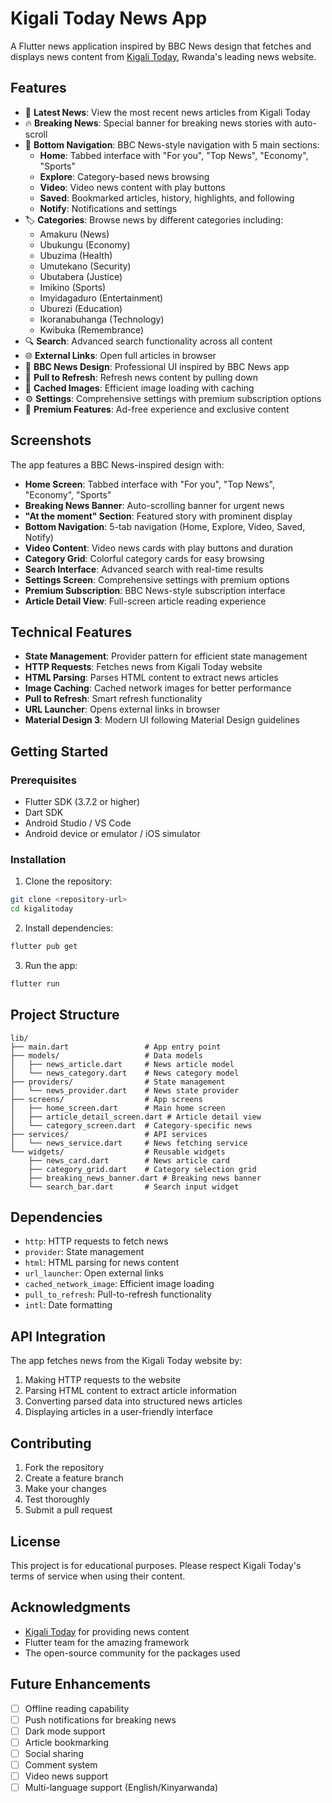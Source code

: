 # Kigali Today News App

A Flutter news application inspired by BBC News design that fetches and displays news content from [Kigali Today](https://www.kigalitoday.com/), Rwanda's leading news website.

## Features

- 📰 **Latest News**: View the most recent news articles from Kigali Today
- 🔥 **Breaking News**: Special banner for breaking news stories with auto-scroll
- 📱 **Bottom Navigation**: BBC News-style navigation with 5 main sections:
  - **Home**: Tabbed interface with "For you", "Top News", "Economy", "Sports"
  - **Explore**: Category-based news browsing
  - **Video**: Video news content with play buttons
  - **Saved**: Bookmarked articles, history, highlights, and following
  - **Notify**: Notifications and settings
- 🏷️ **Categories**: Browse news by different categories including:
  - Amakuru (News)
  - Ubukungu (Economy)
  - Ubuzima (Health)
  - Umutekano (Security)
  - Ubutabera (Justice)
  - Imikino (Sports)
  - Imyidagaduro (Entertainment)
  - Uburezi (Education)
  - Ikoranabuhanga (Technology)
  - Kwibuka (Remembrance)
- 🔍 **Search**: Advanced search functionality across all content
- 🌐 **External Links**: Open full articles in browser
- 📱 **BBC News Design**: Professional UI inspired by BBC News app
- 🔄 **Pull to Refresh**: Refresh news content by pulling down
- 💾 **Cached Images**: Efficient image loading with caching
- ⚙️ **Settings**: Comprehensive settings with premium subscription options
- 💎 **Premium Features**: Ad-free experience and exclusive content

## Screenshots

The app features a BBC News-inspired design with:
- **Home Screen**: Tabbed interface with "For you", "Top News", "Economy", "Sports"
- **Breaking News Banner**: Auto-scrolling banner for urgent news
- **"At the moment" Section**: Featured story with prominent display
- **Bottom Navigation**: 5-tab navigation (Home, Explore, Video, Saved, Notify)
- **Video Content**: Video news cards with play buttons and duration
- **Category Grid**: Colorful category cards for easy browsing
- **Search Interface**: Advanced search with real-time results
- **Settings Screen**: Comprehensive settings with premium options
- **Premium Subscription**: BBC News-style subscription interface
- **Article Detail View**: Full-screen article reading experience

## Technical Features

- **State Management**: Provider pattern for efficient state management
- **HTTP Requests**: Fetches news from Kigali Today website
- **HTML Parsing**: Parses HTML content to extract news articles
- **Image Caching**: Cached network images for better performance
- **Pull to Refresh**: Smart refresh functionality
- **URL Launcher**: Opens external links in browser
- **Material Design 3**: Modern UI following Material Design guidelines

## Getting Started

### Prerequisites

- Flutter SDK (3.7.2 or higher)
- Dart SDK
- Android Studio / VS Code
- Android device or emulator / iOS simulator

### Installation

1. Clone the repository:
```bash
git clone <repository-url>
cd kigalitoday
```

2. Install dependencies:
```bash
flutter pub get
```

3. Run the app:
```bash
flutter run
```

## Project Structure

```
lib/
├── main.dart                 # App entry point
├── models/                   # Data models
│   ├── news_article.dart     # News article model
│   └── news_category.dart    # News category model
├── providers/                # State management
│   └── news_provider.dart    # News state provider
├── screens/                  # App screens
│   ├── home_screen.dart      # Main home screen
│   ├── article_detail_screen.dart # Article detail view
│   └── category_screen.dart  # Category-specific news
├── services/                 # API services
│   └── news_service.dart     # News fetching service
└── widgets/                  # Reusable widgets
    ├── news_card.dart        # News article card
    ├── category_grid.dart    # Category selection grid
    ├── breaking_news_banner.dart # Breaking news banner
    └── search_bar.dart       # Search input widget
```

## Dependencies

- `http`: HTTP requests to fetch news
- `provider`: State management
- `html`: HTML parsing for news content
- `url_launcher`: Open external links
- `cached_network_image`: Efficient image loading
- `pull_to_refresh`: Pull-to-refresh functionality
- `intl`: Date formatting

## API Integration

The app fetches news from the Kigali Today website by:
1. Making HTTP requests to the website
2. Parsing HTML content to extract article information
3. Converting parsed data into structured news articles
4. Displaying articles in a user-friendly interface

## Contributing

1. Fork the repository
2. Create a feature branch
3. Make your changes
4. Test thoroughly
5. Submit a pull request

## License

This project is for educational purposes. Please respect Kigali Today's terms of service when using their content.

## Acknowledgments

- [Kigali Today](https://www.kigalitoday.com/) for providing news content
- Flutter team for the amazing framework
- The open-source community for the packages used

## Future Enhancements

- [ ] Offline reading capability
- [ ] Push notifications for breaking news
- [ ] Dark mode support
- [ ] Article bookmarking
- [ ] Social sharing
- [ ] Comment system
- [ ] Video news support
- [ ] Multi-language support (English/Kinyarwanda)